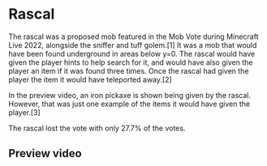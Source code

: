 # Rascal
The rascal was a proposed mob featured in the Mob Vote during Minecraft Live 2022, alongside the sniffer and tuff golem.[1] It was a mob that would have been found underground in areas below y=0. The rascal would have given the player hints to help search for it, and would have also given the player an item if it was found three times. Once the rascal had given the player the item it would have teleported away.[2]

In the preview video, an iron pickaxe is shown being given by the rascal. However, that was just one example of the items it would have given the player.[3]

The rascal lost the vote with only 27.7% of the votes.

## Preview video




